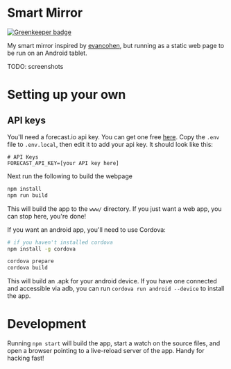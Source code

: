 # Smart Mirror

[![Greenkeeper badge](https://badges.greenkeeper.io/rahatarmanahmed/smart-mirror.svg)](https://greenkeeper.io/)

My smart mirror inspired by [evancohen](https://github.com/evancohen/smart-mirror), but running as a static web page to be run on an Android tablet.

TODO: screenshots

# Setting up your own

## API keys

You'll need a forecast.io api key. You can get one free [here](https://developer.forecast.io/register). Copy the `.env` file to `.env.local`, then edit it to add your api key. It should look like this:

```env
# API Keys
FORECAST_API_KEY=[your API key here]
```

Next run the following to build the webpage

```sh
npm install
npm run build
```

This will build the app to the `www/` directory. If you just want a web app, you can stop here, you're done!

If you want an android app, you'll need to use Cordova:

```sh
# if you haven't installed cordova
npm install -g cordova

cordova prepare
cordova build
```

This will build an .apk for your android device. If you have one connected and accessible via adb, you can run `cordova run android --device` to install the app.

# Development

Running `npm start` will build the app, start a watch on the source files, and open a browser pointing to a live-reload server of the app. Handy for hacking fast!

